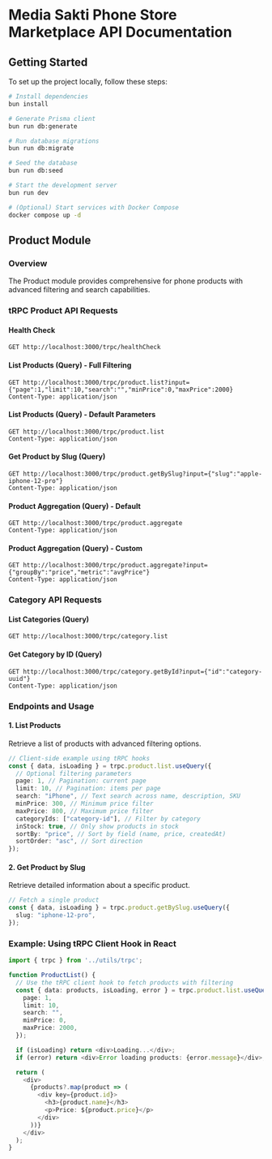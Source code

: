 # Media Sakti Phone Store Marketplace API Documentation

## Getting Started

To set up the project locally, follow these steps:

```bash
# Install dependencies
bun install

# Generate Prisma client
bun run db:generate

# Run database migrations
bun run db:migrate

# Seed the database
bun run db:seed

# Start the development server
bun run dev

# (Optional) Start services with Docker Compose
docker compose up -d
```

## Product Module

### Overview

The Product module provides comprehensive for phone products with advanced filtering and search capabilities.

### tRPC Product API Requests

#### Health Check

```http
GET http://localhost:3000/trpc/healthCheck
```

#### List Products (Query) - Full Filtering

```http
GET http://localhost:3000/trpc/product.list?input={"page":1,"limit":10,"search":"","minPrice":0,"maxPrice":2000}
Content-Type: application/json
```

#### List Products (Query) - Default Parameters

```http
GET http://localhost:3000/trpc/product.list
Content-Type: application/json
```

#### Get Product by Slug (Query)

```http
GET http://localhost:3000/trpc/product.getBySlug?input={"slug":"apple-iphone-12-pro"}
Content-Type: application/json
```

#### Product Aggregation (Query) - Default

```http
GET http://localhost:3000/trpc/product.aggregate
Content-Type: application/json
```

#### Product Aggregation (Query) - Custom

```http
GET http://localhost:3000/trpc/product.aggregate?input={"groupBy":"price","metric":"avgPrice"}
Content-Type: application/json
```

### Category API Requests

#### List Categories (Query)

```http
GET http://localhost:3000/trpc/category.list
```

#### Get Category by ID (Query)

```http
GET http://localhost:3000/trpc/category.getById?input={"id":"category-uuid"}
Content-Type: application/json
```

### Endpoints and Usage

#### 1. List Products

Retrieve a list of products with advanced filtering options.

```typescript
// Client-side example using tRPC hooks
const { data, isLoading } = trpc.product.list.useQuery({
  // Optional filtering parameters
  page: 1, // Pagination: current page
  limit: 10, // Pagination: items per page
  search: "iPhone", // Text search across name, description, SKU
  minPrice: 300, // Minimum price filter
  maxPrice: 800, // Maximum price filter
  categoryIds: ["category-id"], // Filter by category
  inStock: true, // Only show products in stock
  sortBy: "price", // Sort by field (name, price, createdAt)
  sortOrder: "asc", // Sort direction
});
```

#### 2. Get Product by Slug

Retrieve detailed information about a specific product.

```typescript
// Fetch a single product
const { data, isLoading } = trpc.product.getBySlug.useQuery({
  slug: "iphone-12-pro",
});
```

### Example: Using tRPC Client Hook in React

```typescript
import { trpc } from '../utils/trpc';

function ProductList() {
  // Use the tRPC client hook to fetch products with filtering
  const { data: products, isLoading, error } = trpc.product.list.useQuery({
    page: 1,
    limit: 10,
    search: "",
    minPrice: 0,
    maxPrice: 2000,
  });

  if (isLoading) return <div>Loading...</div>;
  if (error) return <div>Error loading products: {error.message}</div>;

  return (
    <div>
      {products?.map(product => (
        <div key={product.id}>
          <h3>{product.name}</h3>
          <p>Price: ${product.price}</p>
        </div>
      ))}
    </div>
  );
}
```
